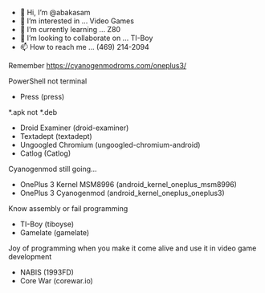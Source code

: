 - 👋 Hi, I’m @abakasam
- 👀 I’m interested in ... Video Games
- 🌱 I’m currently learning ... Z80
- 💞️ I’m looking to collaborate on ... TI-Boy
- 📫 How to reach me ... (469) 214-2094

Remember https://cyanogenmodroms.com/oneplus3/

PowerShell not terminal
* Press (press)

*.apk not *.deb
* Droid Examiner (droid-examiner)
* Textadept (textadept)
* Ungoogled Chromium (ungoogled-chromium-android)
* Catlog (Catlog)

Cyanogenmod still going...
* OnePlus 3 Kernel MSM8996 (android_kernel_oneplus_msm8996)
* OnePlus 3 Cyanogenmod (android_kernel_oneplus_oneplus3)

Know assembly or fail programming
* TI-Boy (tiboyse)
* Gamelate (gamelate)

Joy of programming when you make it come alive and use it in video game development
* NABIS (1993FD)
* Core War (corewar.io)

<!---
abakasam/abakasam is a ✨ special ✨ repository because its `README.md` (this file) appears on your GitHub profile.
You can click the Preview link to take a look at your changes.
--->
